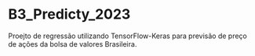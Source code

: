 # B3_Predicty_2023
Proejto de regressão utilizando TensorFlow-Keras para previsão de preço de ações da bolsa de valores Brasileira.
